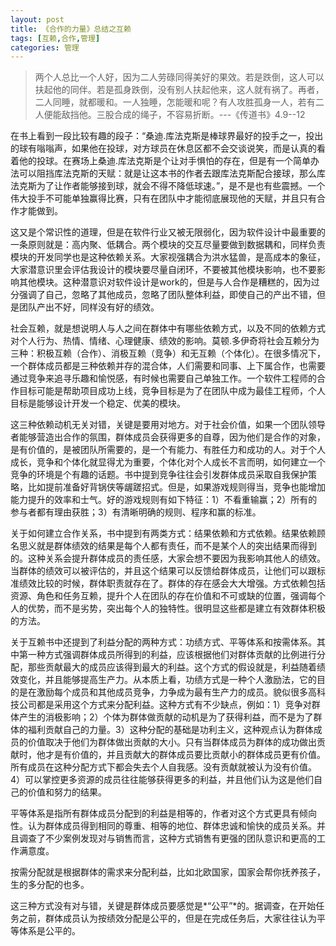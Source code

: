```yaml
---
layout: post
title: 《合作的力量》总结之互赖
tags: [互赖,合作,管理]
categories: 管理
---
```


> 两个人总比一个人好，因为二人劳碌同得美好的果效。若是跌倒，这人可以扶起他的同伴。若是孤身跌倒，没有别人扶起他来，这人就有祸了。再者，二人同睡，就都暖和。一人独睡，怎能暖和呢？有人攻胜孤身一人，若有二人便能敌挡他。三股合成的绳子，不容易折断。---《传道书》4.9--12


在书上看到一段比较有趣的段子：“桑迪.库法克斯是棒球界最好的投手之一，投出的球有嗡嗡声，如果他在投球，对方球员在休息区都不会交谈说笑，而是认真的看着他的投球。在赛场上桑迪.库法克斯是个让对手惧怕的存在，但是有一个简单办法可以阻挡库法克斯的天赋：就是让这本书的作者去跟库法克斯配合接球，那么库法克斯为了让作者能够接到球，就会不得不降低球速。”，是不是也有些震撼。一个伟大投手不可能单独赢得比赛，只有在团队中才能彻底展现他的天赋，并且只有合作才能做到。

这又是个常识性的道理，但是在软件行业又被无限弱化，因为软件设计中最重要的一条原则就是：高内聚、低耦合。两个模块的交互尽量要做到数据耦和，同样负责模块的开发同学也是这种依赖关系。大家视强耦合为洪水猛兽，是高成本的象征，大家潜意识里会评估我设计的模块要尽量自闭环，不要被其他模块影响，也不要影响其他模块。这种潜意识对软件设计是work的，但是与人合作是糟糕的，因为过分强调了自己，忽略了其他成员，忽略了团队整体利益，即使自己的产出不错，但是团队产出不好，同样没有好的绩效。

社会互赖，就是想说明人与人之间在群体中有哪些依赖方式，以及不同的依赖方式对个人行为、热情、情绪、心理健康、绩效的影响。莫顿.多伊奇将社会互赖分为三种：积极互赖（合作）、消极互赖（竞争）和无互赖（个体化）。在很多情况下，一个群体成员都是三种依赖并存的混合体，人们需要和同事、上下属合作，也需要通过竞争来追寻乐趣和愉悦感，有时候也需要自己单独工作。一个软件工程师的合作目标可能是帮助项目成功上线，竞争目标是为了在团队中成为最佳工程师，个人目标是能够设计开发一个稳定、优美的模块。

这三种依赖动机无关对错，关键是要用对地方。对于社会价值，如果一个团队领导者能够营造出合作的氛围，群体成员会获得更多的自尊，因为他们是合作的对象，是有价值的，是被团队所需要的，是一个有能力、有胜任力和成功的人。对于个人成长，竞争和个体化就显得尤为重要，个体化对个人成长不言而明，如何建立一个竞争的环境是个有趣的话题。书中提到竞争往往会引发群体成员采取自我保护策略，比如提前准备好背锅侠等龌蹉招式。但是，如果游戏规则得当，竞争也能增加能力提升的效率和士气。好的游戏规则有如下特征：1）不看重输赢；2）所有的参与者都有理由获胜；3）有清晰明确的规则、程序和赢的标准。

关于如何建立合作关系，书中提到有两类方式：结果依赖和方式依赖。结果依赖顾名思义就是群体绩效的结果是每个人都有责任，而不是某个人的突出结果而得到的。这种关系会提升群体成员的责任感，大家会想不要因为我影响其他人的绩效。当群体的绩效可以被评估的，并且这个结果可以反馈给群体成员，让他们可以跟标准绩效比较的时候，群体职责就存在了。群体的存在感会大大增强。方式依赖包括资源、角色和任务互赖，提升个人在团队的存在价值和不可或缺的位置，强调每个人的优势，而不是劣势，突出每个人的独特性。很明显这些都是建立有效群体积极的方法。

关于互赖书中还提到了利益分配的两种方式：功绩方式、平等体系和按需体系。其中第一种方式强调群体成员所得到的利益，应该根据他们对群体贡献的比例进行分配，那些贡献最大的成员应该得到最大的利益。这个方式的假设就是，利益随着绩效变化，并且能够提高生产力。从本质上看，功绩方式是一种个人激励法，它的目的是在激励每个成员和其他成员竞争，力争成为最有生产力的成员。貌似很多高科技公司都是采用这个方式来分配利益。这种方式有不少缺点，例如：1）竞争对群体产生的消极影响；2）个体为群体做贡献的动机是为了获得利益，而不是为了群体的福利贡献自己的力量。3）这种分配的基础是功利主义，这种观点认为群体成员的价值取决于他们为群体做出贡献的大小。只有当群体成员为群体的成功做出贡献时，他才是有价值的，并且贡献大的群体成员要比贡献小的群体成员更有价值。所有成员在这种分配方式下都会失去个人自我感。没有贡献就被认为没有价值。4）可以掌控更多资源的成员往往能够获得更多的利益，并且他们认为这是他们自己的价值和努力的结果。

平等体系是指所有群体成员分配到的利益是相等的，作者对这个方式更具有倾向性。认为群体成员得到相同的尊重、相等的地位、群体忠诚和愉快的成员关系。并且调查了不少案例发现对与销售而言，这种方式销售有更强的团队意识和更高的工作满意度。

按需分配就是根据群体的需求来分配利益，比如北欧国家，国家会帮你抚养孩子，生的多分配的也多。

这三种方式没有对与错，关键是群体成员要感觉是*“公平”*的。据调查，在开始任务之前，群体成员认为按绩效分配是公平的，但是在完成任务后，大家往往认为平等体系是公平的。



